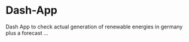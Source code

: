 # Dash-App
Dash App to check actual generation of renewable energies in germany plus a forecast ... 
